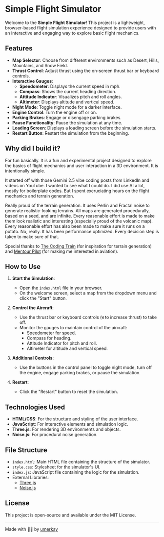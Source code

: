 # Simple Flight Simulator

Welcome to the **Simple Flight Simulator**! This project is a lightweight, browser-based flight simulation experience designed to provide users with an interactive and engaging way to explore basic flight mechanics.

## Features

- **Map Selector**: Choose from different environments such as Desert, Hills, Mountains, and Snow Field.
- **Thrust Control**: Adjust thrust using the on-screen thrust bar or keyboard controls.
- **Interactive Gauges**:
  - **Speedometer**: Displays the current speed in mph.
  - **Compass**: Shows the current heading direction.
  - **Attitude Indicator**: Visualizes pitch and roll angles.
  - **Altimeter**: Displays altitude and vertical speed.
- **Night Mode**: Toggle night mode for a darker interface.
- **Engine Control**: Turn the engine off or on.
- **Parking Brakes**: Engage or disengage parking brakes.
- **Pause Functionality**: Pause the simulation at any time.
- **Loading Screen**: Displays a loading screen before the simulation starts.
- **Restart Button**: Restart the simulation from the beginning.

## Why did I build it?

For fun basically. It is a fun and experimental project designed to explore the basics of flight mechanics and user interaction in a 3D environment. It is intentionally simple.

It started off with those Gemini 2.5 vibe coding posts from LinkedIn and videos on YouTube. I wanted to see what I could do. I did use AI a lot, mostly for boilerplate codes. But I spent excruciating hours on the flight mechanics and terrain generation.

Really proud of the terrain generation. It uses Perlin and Fractal noise to generate realistic-looking terrains. All maps are generated procedurally, based on a seed, and are infinite. Every reasonable effort is made to make them look realistic and interesting (especially proud of the volcanic map). Every reasonable effort has also been made to make sure it runs on a potato. No, really. It has been performance optimized. Every decision step is taken to make sure of that.

Special thanks to [The Coding Train](https://www.youtube.com/@TheCodingTrain) (for inspiration for terrain generation) and [Mentour Pilot](https://www.youtube.com/@MentourPilot) (for making me interested in aviation).

## How to Use

1. **Start the Simulation**:
   - Open the `index.html` file in your browser.
   - On the welcome screen, select a map from the dropdown menu and click the "Start" button.

2. **Control the Aircraft**:
   - Use the thrust bar or keyboard controls (`W` to increase thrust) to take off.
   - Monitor the gauges to maintain control of the aircraft:
     - Speedometer for speed.
     - Compass for heading.
     - Attitude Indicator for pitch and roll.
     - Altimeter for altitude and vertical speed.

3. **Additional Controls**:
   - Use the buttons in the control panel to toggle night mode, turn off the engine, engage parking brakes, or pause the simulation.

4. **Restart**:
   - Click the "Restart" button to reset the simulation.

## Technologies Used

- **HTML/CSS**: For the structure and styling of the user interface.
- **JavaScript**: For interactive elements and simulation logic.
- **Three.js**: For rendering 3D environments and objects.
- **Noise.js**: For procedural noise generation.

## File Structure

- `index.html`: Main HTML file containing the structure of the simulator.
- `style.css`: Stylesheet for the simulator's UI.
- `index.js`: JavaScript file containing the logic for the simulation.
- External Libraries:
  - [Three.js](https://threejs.org/)
  - [Noise.js](https://github.com/josephg/noisejs)

## License

This project is open-source and available under the MIT License.

---

Made with 💖✨ by [umerkay](https://umerkay.github.io/)

